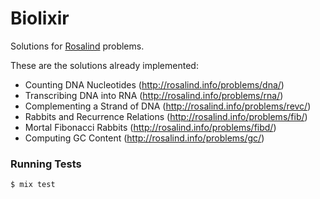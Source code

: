 Biolixir
========

Solutions for [Rosalind](http://rosalind.info/) problems.

These are the solutions already implemented:

* Counting DNA Nucleotides (http://rosalind.info/problems/dna/)
* Transcribing DNA into RNA (http://rosalind.info/problems/rna/)
* Complementing a Strand of DNA (http://rosalind.info/problems/revc/)
* Rabbits and Recurrence Relations (http://rosalind.info/problems/fib/)
* Mortal Fibonacci Rabbits (http://rosalind.info/problems/fibd/)
* Computing GC Content (http://rosalind.info/problems/gc/)

### Running Tests

```bash
$ mix test
```
